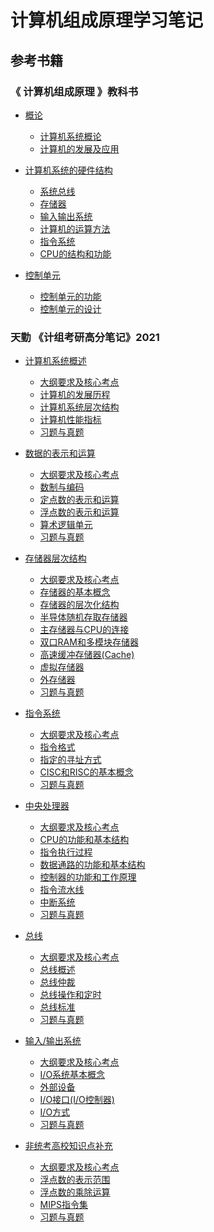 # 计算机组成原理学习笔记

## 参考书籍
### 《 计算机组成原理 》教科书
* [概论]()
    * [计算机系统概论]()
    * [计算机的发展及应用]()

* [计算机系统的硬件结构]()
    * [系统总线]()
    * [存储器]()
    * [输入输出系统]()
    * [计算机的运算方法]()
    * [指令系统]()
    * [CPU的结构和功能]()

* [控制单元]()
    * [控制单元的功能]()
    * [控制单元的设计]()


### 天勤 《计组考研高分笔记》2021
* [计算机系统概述]()
    * [大纲要求及核心考点]()
    * [计算机的发展历程]()
    * [计算机系统层次结构]()
    * [计算机性能指标]()
    * [习题与真题]()

* [数据的表示和运算]()
    * [大纲要求及核心考点]()
    * [数制与编码]()
    * [定点数的表示和运算]()
    * [浮点数的表示和运算]()
    * [算术逻辑单元]()
    * [习题与真题]()

* [存储器层次结构]()
    * [大纲要求及核心考点]()
    * [存储器的基本概念]()
    * [存储器的层次化结构]()
    * [半导体随机存取存储器]()
    * [主存储器与CPU的连接]()
    * [双口RAM和多模块存储器]()
    * [高速缓冲存储器(Cache)]()
    * [虚拟存储器]()
    * [外存储器]()
    * [习题与真题]()

* [指令系统]()
    * [大纲要求及核心考点]()
    * [指令格式]()
    * [指定的寻址方式]()
    * [CISC和RISC的基本概念]()
    * [习题与真题]()

* [中央处理器]()
    * [大纲要求及核心考点]()
    * [CPU的功能和基本结构]()
    * [指令执行过程]()
    * [数据通路的功能和基本结构]()
    * [控制器的功能和工作原理]()
    * [指令流水线]()
    * [中断系统]()
    * [习题与真题]()

* [总线]()
    * [大纲要求及核心考点]()
    * [总线概述]()
    * [总线仲裁]()
    * [总线操作和定时]()
    * [总线标准]()
    * [习题与真题]()

* [输入/输出系统]()
    * [大纲要求及核心考点]()
    * [I/O系统基本概念]()
    * [外部设备]()
    * [I/O接口(I/O控制器)]()
    * [I/O方式]()
    * [习题与真题]()

* [非统考高校知识点补充]()
    * [大纲要求及核心考点]()
    * [浮点数的表示范围]()
    * [浮点数的乘除运算]()
    * [MIPS指令集]()
    * [习题与真题]()
